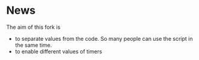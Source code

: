 # News

The aim of this fork is

- to separate values from the code. So many people can use the script in the same time.
- to enable different values of timers


